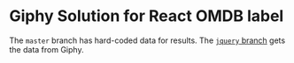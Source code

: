 # Giphy Solution for React OMDB label

The `master` branch has hard-coded data for results. The [`jquery` branch](https://github.com/SF-WDI-LABS/react-giphy-solution/tree/jquery) gets the data from Giphy. 
